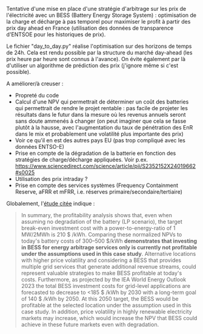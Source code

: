 Tentative d'une mise en place d'une stratégie d'arbitrage sur les prix de l'électricité avec un BESS (Battery Energy Storage System) : optimisation de la charge et décharge à pas temporel pour maximiser le profit à partir des prix day ahead en France (utilisation des données de transparence d'ENTSOE pour les historiques de prix).

Le fichier "day_to_day.py" réalise l'optimisation sur des horizons de temps de 24h. Cela est rendu possible par la structure du marché day-ahead (les prix heure par heure sont connus à l'avance). On évite également par là d'utiliser un algorithme de prédiction des prix (j'ignore même si c'est possible). 

A améliorer/à creuser :  

 - Propreté du code
 - Calcul d'une NPV qui permettrait de déterminer un coût des batteries qui permettrait de rendre le projet rentable : pas facile de projeter les résultats dans le futur dans la mesure où les revenus annuels seront sans doute ammenés à changer (on peut imaginer que cela se fasse plutôt à la hausse, avec l'augmentation du taux de pénétration des EnR dans le mix et probablement une volatilité plus importante des prix)
 - Voir ce qu'il en est des autres pays EU (pas trop compliqué avec les données ENTSO-E)
 - Prise en compte de la dégradation de la batterie en fonction des stratégies de charge/décharge appliquées. Voir p.ex. https://www.sciencedirect.com/science/article/pii/S2352152X24019662#s0025
 - Utilisation des prix intraday ?
 - Prise en compte des services systèmes (Frequency Containment Reserve, aFRR et mFRR, i.e. réserves primaire/secondaire/tertiaire)

Globalement, l'[étude citée](https://www.sciencedirect.com/science/article/pii/S2352152X24019662#bb0035) indique :

>In summary, the profitability analysis shows that, even when assuming no degradation of the battery (LP scenario), the target break-even investment cost with a power-to-energy-ratio of 1 MW\/2MWh is 210 \$ \/kWh. Comparing these normalized NPVs to today's battery costs of 300–500 \$\/kWh  **demonstrates that investing in BESS for energy arbitrage services only is currently not profitable under the assumptions used in this case study**. Alternative locations with higher price volatility and considering a BESS that provides multiple grid services that generate additional revenue streams, could represent valuable strategies to make BESS profitable at today's costs. Furthermore, as projected by the IEA World Energy Outlook 2023 the total BESS investment costs for grid-level applications are forecasted to decrease to <185 \$ \/kWh by 2030 with a long-term goal of 140 \$ \/kWh by 2050. At this 2050 target, the BESS would be profitable at the selected location under the assumption used in this case study. In addition, price volatility in highly renewable electricity markets may increase, which would increase the NPV that BESS could achieve in these future markets even with degradation.



